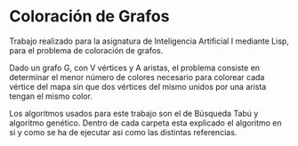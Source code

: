 # Coloración de Grafos
Trabajo realizado para la asignatura de Inteligencia Artificial I mediante Lisp, para el problema de coloración de grafos.

Dado un grafo G, con V vértices y A aristas, el problema consiste en determinar el menor número de colores necesario para colorear cada vértice del mapa sin que dos vértices del mismo unidos por una arista tengan el mismo color.

Los algoritmos usados para este trabajo son el de Búsqueda Tabú  y algoritmo genético. Dentro de cada carpeta esta explicado el algoritmo en si y como se ha de ejecutar asi como las distintas referencias.
